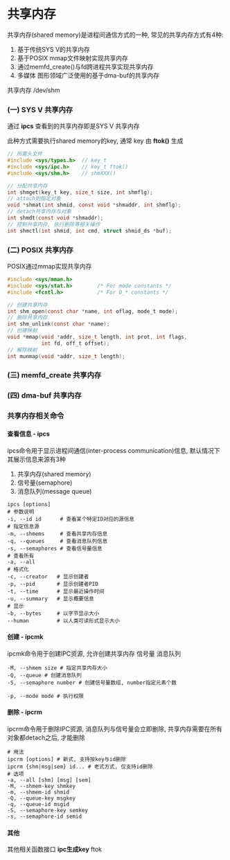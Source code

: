 # 共享内存

共享内存(shared memory)是进程间通信方式的一种, 常见的共享内存方式有4种:

1. 基于传统SYS V的共享内存
2. 基于POSIX mmap文件映射实现共享内存
3. 通过memfd_create()与fd跨进程共享实现共享内存
4. 多媒体 图形领域广泛使用的基于dma-buf的共享内存

共享内存 /dev/shm

### (一) SYS V 共享内存
通过 **ipcs** 查看到的共享内存即是SYS V 共享内存

此种方式需要执行shared memory的key, 通常 key 由 **ftok()** 生成

```c
// 所需头文件
#include <sys/types.h>  // key_t
#include <sys/ipc.h>    // key_t ftok()
#include <sys/shm.h>    // shmXXX()

// 分配共享内存
int shmget(key_t key, size_t size, int shmflg);
// attach到指定对象
void *shmat(int shmid, const void *shmaddr, int shmflg);
// detach共享内存与对象
int shmdt(const void *shmaddr);
// 控制共享内存, 执行删除等相关操作
int shmctl(int shmid, int cmd, struct shmid_ds *buf);
```

### (二) POSIX 共享内存
POSIX通过mmap实现共享内存
```c
#include <sys/mman.h>
#include <sys/stat.h>        /* For mode constants */
#include <fcntl.h>           /* For O_* constants */

// 创建共享内存
int shm_open(const char *name, int oflag, mode_t mode);
// 删除共享内存
int shm_unlink(const char *name);
// 创建映射
void *mmap(void *addr, size_t length, int prot, int flags,
           int fd, off_t offset);
// 解除映射
int munmap(void *addr, size_t length);
```

### (三) memfd_create 共享内存

### (四) dma-buf 共享内存


### 共享内存相关命令

#### 查看信息 - ipcs
ipcs命令用于显示进程间通信(inter-process communication)信息, 默认情况下其展示信息来源有3种

1. 共享内存(shared memory)
2. 信号量(semaphore)
3. 消息队列(message queue)

```shell
ipcs [options]
# 参数说明
-i, --id id      # 查看某个特定ID对应的源信息
# 指定信息源
-m, --shmems     # 查看共享内存信息
-q, --queues     # 查看消息队列信息
-s, --semaphores # 查看信号量信息
# 查看所有
-a, --all
# 格式化
-c, --creator   # 显示创建者
-p, --pid       # 显示创建者PID
-t, --time      # 显示最近操作时间
-u, --summary   # 显示概要信息
# 显示
-b, --bytes     # 以字节显示大小
--human         # 以人类可读形式显示大小
```

#### 创建 - ipcmk
ipcmk命令用于创建IPC资源, 允许创建共享内存 信号量 消息队列

```shell
-M, --shmem size # 指定共享内存大小
-Q, --queue # 创建消息队列
-S, --semaphore number # 创建信号量数组, number指定元素个数

-p, --mode mode # 执行权限
```

#### 删除 - ipcrm
ipcrm命令用于删除IPC资源, 消息队列与信号量会立即删除, 共享内存需要在所有对象都detach之后, 才能删除
```shell
# 用法
ipcrm [options] # 新式, 支持按key与id删除
ipcrm {shm|msg|sem} id... # 老式方式, 仅支持id删除
# 选项
-a, --all [shm] [msg] [sem]
-M, --shmem-key shmkey
-m, --shmem-id shmid
-Q, --queue-key msgkey
-q, --queue-id msgid
-S, --semaphore-key semkey
-s, --semaphore-id semid
```

#### 其他
其他相关函数接口
**ipc生成key**
ftok
